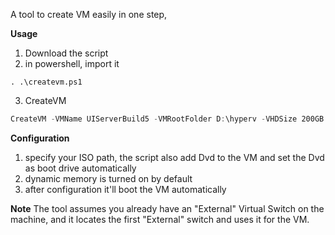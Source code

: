 A tool to create VM easily in one step,

**Usage**
1. Download the script
2. in powershell, import it
```poweshell
. .\createvm.ps1
```
3. CreateVM
```powershell
CreateVM -VMName UIServerBuild5 -VMRootFolder D:\hyperv -VHDSize 200GB -VMGen 2 -ISOPath 'F:\ISO\Windows 10 20H2.iso' -CpuCount 6
```

**Configuration**
1. specify your ISO path, the script also add Dvd to the VM and set the Dvd as boot drive automatically
2. dynamic memory is turned on by default
3. after configuration it'll boot the VM automatically

**Note**
The tool assumes you already have an "External" Virtual Switch on the machine, and it locates the first "External" switch and uses it for the VM.
